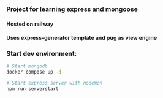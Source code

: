 ### Project for learning express and mongoose  
#### Hosted on railway

#### Uses express-generator template and pug as view engine

### Start dev environment:

```sh
# Start mongodb
docker compose up -d

# Start express server with nodemon
npm run serverstart
```